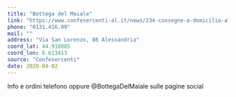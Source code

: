 ```yaml
---
title: "Bottega del Maiale"
link: "https://www.confesercenti-al.it/news/234-consegne-a-domicilio-alessandria-lista-aggiornata-al-26-marzo.html"
phone: "0131.416.09"
mail: ""
address: "Via San Lorenzo, 86 Alessandria"
coord_lat: 44.910885
coord_lon: 8.613413
source: "Confesercenti"
date: 2020-04-02
---
```


Info e ordini telefono oppure @BottegaDelMaiale sulle pagine social
